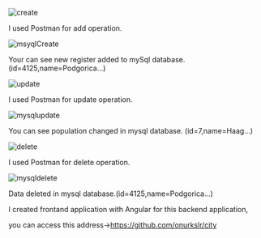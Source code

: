 ![create](https://user-images.githubusercontent.com/44475035/82952713-28756a00-9fb2-11ea-93b4-063ee1801766.png)

I used Postman for add operation.

![msyqlCreate](https://user-images.githubusercontent.com/44475035/82952736-34f9c280-9fb2-11ea-819e-ef88a571aa07.png)

Your can see new register added to mySql database.(id=4125,name=Podgorica…)

![update](https://user-images.githubusercontent.com/44475035/82952761-3e832a80-9fb2-11ea-8ea0-f2ca12b12b91.png)

I used Postman for update operation.

![mysqlupdate](https://user-images.githubusercontent.com/44475035/82952773-4347de80-9fb2-11ea-872d-d098a7a8c0be.png)

You can see population changed in mysql database. (id=7,name=Haag...)

![delete](https://user-images.githubusercontent.com/44475035/82952784-49d65600-9fb2-11ea-84bc-6a6fbb794f77.png)

I used Postman for delete operation.

![mysqldelete](https://user-images.githubusercontent.com/44475035/82952820-59ee3580-9fb2-11ea-8d65-1fc10ad51f8b.png)

Data deleted in mysql database.(id=4125,name=Podgorica…)

I created frontand application with Angular for this backend application,

you can access this address->https://github.com/onurkslr/city

